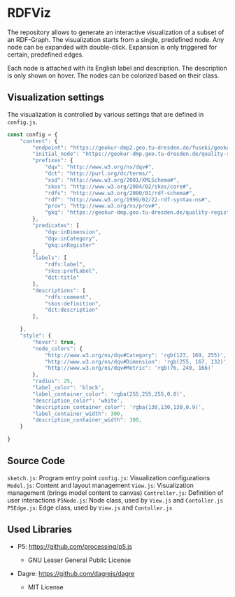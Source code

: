 # RDFViz

The repository allows to generate an interactive visualization of a subset of an RDF-Graph. The visualization starts from a single, predefined node. Any node can be expanded with double-click. Expansion is only triggered for certain, predefined edges.

Each node is attached with its English label and description. The description is only shown on hover. The nodes can be colorized based on their class.

## Visualization settings

The visualization is controlled by various settings that are defined in `config.js`.

```js
const config = {
    "content": {
        "endpoint": "https://geokur-dmp2.geo.tu-dresden.de/fuseki/geokur_quality_register/sparql",
        "initial_node": "https://geokur-dmp.geo.tu-dresden.de/quality-register#qualityRegister",
        "prefixes": {
            "dqv": "http://www.w3.org/ns/dqv#",
            "dct": "http://purl.org/dc/terms/",
            "xsd": "http://www.w3.org/2001/XMLSchema#",
            "skos": "http://www.w3.org/2004/02/skos/core#",
            "rdfs": "http://www.w3.org/2000/01/rdf-schema#",
            "rdf": "http://www.w3.org/1999/02/22-rdf-syntax-ns#",
            "prov": "http://www.w3.org/ns/prov#",
            "gkq": "https://geokur-dmp.geo.tu-dresden.de/quality-register#"
        },
        "predicates": [
            "dqv:inDimension",
            "dqv:inCategory",
            "gkq:inRegister"
        ],
        "labels": [
            "rdfs:label",
            "skos:prefLabel",
            "dct:title"
        ],
        "descriptions": [
            "rdfs:comment",
            "skos:definition",
            "dct:description"
        ],

    },
    "style": {
        "hover": true,
        "node_colors": {
            "http://www.w3.org/ns/dqv#Category": 'rgb(123, 169, 255)',
            "http://www.w3.org/ns/dqv#Dimension": 'rgb(255, 167, 132)',
            "http://www.w3.org/ns/dqv#Metric": 'rgb(76, 240, 166)'
        },
        "radius": 25,
        "label_color": 'black',
        "label_container_color": 'rgba(255,255,255,0.8)',
        "description_color": 'white',
        "description_container_color": 'rgba(130,130,130,0.9)',
        "label_container_width": 300,
        "description_container_width": 300,
    }

}
```

## Source Code

`sketch.js`: Program entry point
`config.js`: Visualization configurations
`Model.js`: Content and layout management
`View.js`: Visualization management (brings model content to canvas)
`Controller.js`: Definition of user interactions
`P5Node.js`: Node class, used by `View.js` and `Contoller.js`
`P5Edge.js`: Edge class, used by `View.js` and `Contoller.js`

## Used Libraries

- P5: <https://github.com/processing/p5.js>
  - GNU Lesser General Public License

- Dagre: <https://github.com/dagrejs/dagre>
  - MIT License
  